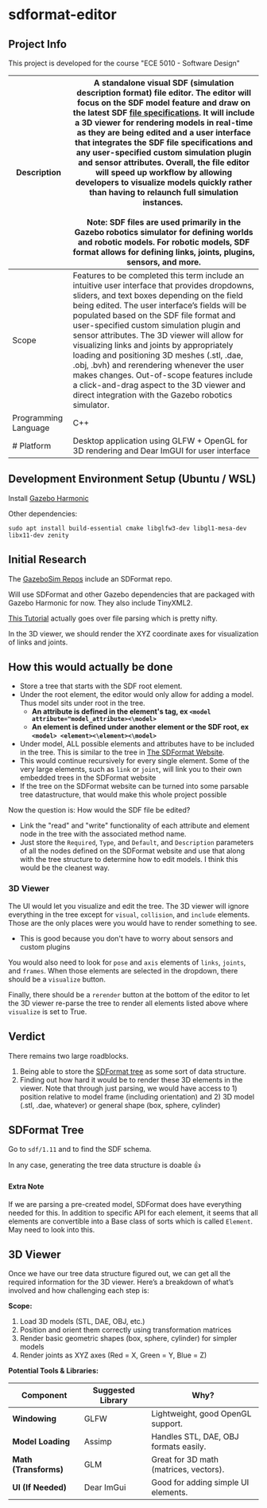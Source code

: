 # sdformat-editor
## Project Info

This project is developed for the course "ECE 5010 - Software Design"

| Description            | A standalone visual SDF (simulation description format) file editor. The editor will focus on the SDF model feature and draw on the latest SDF [file specifications](http://sdformat.org/). It will include a 3D viewer for rendering models in real-time as they are being edited and a user interface that integrates the SDF file specifications and any user-specified custom simulation plugin and sensor attributes. Overall, the file editor will speed up workflow by allowing developers to visualize models quickly rather than having to relaunch full simulation instances. <br><br>Note: SDF files are used primarily in the Gazebo robotics simulator for defining worlds and robotic models. For robotic models, SDF format allows for defining links, joints, plugins, sensors, and more. |
| ---------------------- | ------------------------------------------------------------------------------------------------------------------------------------------------------------------------------------------------------------------------------------------------------------------------------------------------------------------------------------------------------------------------------------------------------------------------------------------------------------------------------------------------------------------------------------------------------------------------------------------------------------------------------------------------------------------------------------------------------------------------------------------------------------------------------------------------------------------- |
| Scope                | Features to be completed this term include an intuitive user interface that provides dropdowns, sliders, and text boxes depending on the field being edited. The user interface’s fields will be populated based on the SDF file format and user-specified custom simulation plugin and sensor attributes. The 3D viewer will allow for visualizing links and joints by appropriately loading and positioning 3D meshes (.stl, .dae, .obj, .bvh) and rerendering whenever the user makes changes. Out-of-scope features include a click-and-drag aspect to the 3D viewer and direct integration with the Gazebo robotics simulator.                                                                                                                                                                                 |
| Programming Language | C++                                                                                                                                                                                                                                                                                                                                                                                                                                                                                                                                                                                                                                                                                                                                                                                                                 |
| # Platform             | Desktop application using GLFW + OpenGL for 3D rendering and Dear ImGUI for user interface                                                                                                                                                                                                                                                                                                                                                                                                                                                                                                                                                                                                                                                                                                                          |


## Development Environment Setup (Ubuntu / WSL)

Install [Gazebo Harmonic](https://gazebosim.org/docs/harmonic/install_ubuntu/)

Other dependencies:
```
sudo apt install build-essential cmake libglfw3-dev libgl1-mesa-dev libx11-dev zenity
```

## Initial Research

The [GazeboSim Repos](https://github.com/orgs/gazebosim/repositories) include an SDFormat repo.

Will use SDFormat and other Gazebo dependencies that are packaged with Gazebo Harmonic for now. They also include TinyXML2. 

[This Tutorial](http://sdformat.org/tutorials?tut=quickstart&cat=developers&) actually goes over file parsing which is pretty nifty. 

In the 3D viewer, we should render the XYZ coordinate axes for visualization of links and joints.

## How this would actually be done

- Store a tree that starts with the SDF root element. 
- Under the root element, the editor would only allow for adding a model. Thus model sits under root in the tree.
	- **An attribute is defined in the element's tag, ex `<model attribute="model_attribute><\model>`**
	- **An element is defined under another element or the SDF root, ex `<model> <element><\element><\model>`**
- Under model, ALL possible elements and attributes have to be included in the tree. This is similar to the tree in [The SDFormat Website](http://sdformat.org/spec?ver=1.12&elem=model). 
- This would continue recursively for every single element. Some of the very large elements, such as `link` or `joint`, will link you to their own embedded trees in the SDFormat website
- If the tree on the SDFormat website can be turned into some parsable tree datastructure, that would make this whole project possible

Now the question is: How would the SDF file be edited? 
- Link the "read" and "write" functionality of each attribute and element node in the tree with the associated method name. 
- Just store the `Required`, `Type`, and `Default`, and `Description` parameters of all the nodes defined on the SDFormat website and use that along with the tree structure to determine how to edit models. I think this would be the cleanest way.

### 3D Viewer

The UI would let you visualize and edit the tree. The 3D viewer will ignore everything in the tree except for `visual`, `collision`, and `include` elements. Those are the only places were you would have to render something to see. 
- This is good because you don't have to worry about sensors and custom plugins

You would also need to look for `pose` and `axis` elements of `links`, `joints`, and `frames`. When those elements are selected in the dropdown, there should be a `visualize` button. 

Finally, there should be a `rerender` button at the bottom of the editor to let the 3D viewer re-parse the tree to render all elements listed above where `visualize` is set to True.


## Verdict

There remains two large roadblocks. 
1. Being able to store the [SDFormat tree](http://sdformat.org/spec?ver=1.12&elem=sdf) as some sort of data structure. 
2. Finding out how hard it would be to render these 3D elements in the viewer. Note that through just parsing, we would have access to 1) position relative to model frame (including orientation) and 2) 3D model (.stl, .dae, whatever) or general shape (box, sphere, cylinder)

## SDFormat Tree

Go to `sdf/1.11` and to find the SDF schema.

In any case, generating the tree data structure is doable 👍

#### Extra Note

If we are parsing a pre-created model, SDFormat does have everything needed for this. In addition to specific API for each element, it seems that all elements are convertible into a Base class of sorts which is called `Element`. May need to look into this.

## 3D Viewer

Once we have our tree data structure figured out, we can get all the required information for the 3D viewer. 
Here’s a breakdown of what’s involved and how challenging each step is:

**Scope:**

1. Load 3D models (STL, DAE, OBJ, etc.)  
2. Position and orient them correctly using transformation matrices  
3. Render basic geometric shapes (box, sphere, cylinder) for simpler models  
4. Render joints as XYZ axes (Red = X, Green = Y, Blue = Z)

**Potential Tools & Libraries:**

|Component|Suggested Library|Why?|
|---|---|---|
|**Windowing**|GLFW|Lightweight, good OpenGL support.|
|**Model Loading**|Assimp|Handles STL, DAE, OBJ formats easily.|
|**Math (Transforms)**|GLM|Great for 3D math (matrices, vectors).|
|**UI (If Needed)**|Dear ImGui|Good for adding simple UI elements.|
